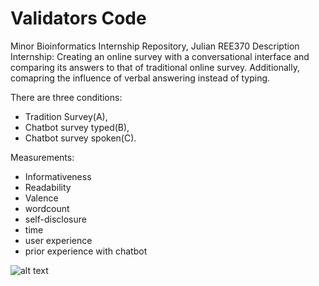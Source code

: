 # Validators Code

Minor Bioinformatics Internship Repository, Julian REE370
Description Internship: 
Creating an online survey with a conversational interface and comparing its answers to that of traditional online survey. Additionally, comapring the influence of verbal answering instead of typing.

There are three conditions: 
- Tradition Survey(A),
- Chatbot survey typed(B),
- Chatbot survey spoken(C).

Measurements:
- Informativeness
- Readability
- Valence
- wordcount
- self-disclosure
- time
- user experience
- prior experience with chatbot


![alt text](https://github.com/Goblok0/Validators/blob/main/Code%Flowcharts.drawio.png)
